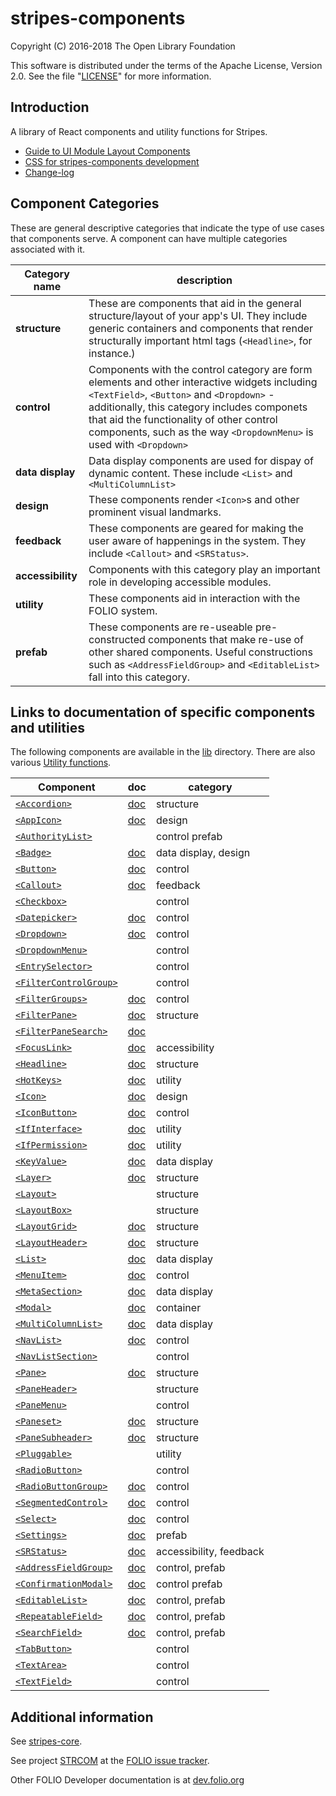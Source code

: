 # stripes-components

Copyright (C) 2016-2018 The Open Library Foundation

This software is distributed under the terms of the Apache License,
Version 2.0. See the file "[LICENSE](LICENSE)" for more information.

## Introduction

A library of React components and utility functions for Stripes.

* [Guide to UI Module Layout Components](docs/UIModuleLayout.md)
* [CSS for stripes-components development](docs/CSSinStripes.md)
* [Change-log](CHANGELOG.md)

## Component Categories

These are general descriptive categories that indicate the type of use cases that components serve. A component can have multiple categories associated with it.

Category name | description
--- | --- 
**structure** | These are components that aid in the general structure/layout of your app's UI. They include generic containers and components that render structurally important html tags (`<Headline>`, for instance.)
**control** | Components with the control category are form elements and other interactive widgets including `<TextField>`, `<Button>` and `<Dropdown>` - additionally, this category includes componets that aid the functionality of other control components, such as the way `<DropdownMenu>` is used with `<Dropdown>`
**data display** | Data display components are used for dispay of dynamic content. These include `<List>` and `<MultiColumnList>`
**design** | These components render `<Icon>`s and other prominent visual landmarks.
**feedback** | These components are geared for making the user aware of happenings in the system. They include `<Callout>` and `<SRStatus>`.
**accessibility** | Components with this category play an important role in developing accessible modules.
**utility** | These components aid in interaction with the FOLIO system.
**prefab** | These components are re-useable pre-constructed components that make re-use of other shared components. Useful constructions such as `<AddressFieldGroup>` and `<EditableList>` fall into this category.

## Links to documentation of specific components and utilities

The following components are available in the [lib](lib) directory.
There are also various [Utility functions](util/README.md).

Component | doc | category
--- | --- | ---
[`<Accordion>`](lib/Accordion) | [doc](lib/Accordion/readme.md) | structure
[`<AppIcon>`](lib/AppIcon) | [doc](lib/AppIcon/readme.md) | design
[`<AuthorityList>`](lib/AuthorityList) | | control prefab
[`<Badge>`](lib/Badge) | [doc](lib/Badge/readme.md) | data display, design
[`<Button>`](lib/Button) | [doc](lib/Button/readme/general.md) | control
[`<Callout>`](lib/Callout) | [doc](lib/Callout/readme.md) | feedback
[`<Checkbox>`](lib/Checkbox) | | control
[`<Datepicker>`](lib/Datepicker) | [doc](lib/Datepicker/readme.md) | control
[`<Dropdown>`](lib/Dropdown) | [doc](lib/Dropdown/readme.md) | control
[`<DropdownMenu>`](lib/DropdownMenu) | | control
[`<EntrySelector>`](lib/EntrySelector) | | control
[`<FilterControlGroup>`](lib/FilterControlGroup) | | control
[`<FilterGroups>`](lib/FilterGroups) | [doc](lib/FilterGroups/readme.md) | control
[`<FilterPane>`](lib/FilterPane) | [doc](lib/FilterPane/readme.md) | structure
[`<FilterPaneSearch>`](lib/FilterPaneSearch) | [doc](lib/FilterPaneSearch/readme.md) |
[`<FocusLink>`](lib/FocusLink) | [doc](lib/FocusLink/readme.md) | accessibility
[`<Headline>`](lib/Headline) | [doc](lib/Headline/readme.md) | structure 
[`<HotKeys>`](lib/HotKeys) | [doc](lib/HotKeys/readme.md) | utility
[`<Icon>`](lib/Icon) | [doc](lib/Icon/readme.md) | design
[`<IconButton>`](lib/IconButton) | [doc](lib/IconButton/readme.md) | control
[`<IfInterface>`](lib/IfInterface) | [doc](lib/IfInterface/readme.md) | utility
[`<IfPermission>`](lib/IfPermission) | [doc](lib/IfPermission/readme.md) | utility
[`<KeyValue>`](lib/KeyValue) | [doc](lib/KeyValue/readme.md) | data display
[`<Layer>`](lib/Layer) | [doc](lib/Layer/readme.md) | structure
[`<Layout>`](lib/Layout) | | structure
[`<LayoutBox>`](lib/LayoutBox) | | structure
[`<LayoutGrid>`](lib/LayoutGrid) | [doc](lib/LayoutGrid/readme.md) | structure
[`<LayoutHeader>`](lib/LayoutHeader) | [doc](lib/LayoutHeader/readme.md) | structure
[`<List>`](lib/List) | [doc](lib/List/readme.md) | data display
[`<MenuItem>`](lib/MenuItem) | [doc](lib/MenuItem/readme.md) | control
[`<MetaSection>`](lib/MetaSection) | [doc](lib/MetaSection/readme.md) | data display
[`<Modal>`](lib/Modal) | [doc](lib/Modal/readme.md) | container
[`<MultiColumnList>`](lib/MultiColumnList) | [doc](lib/MultiColumnList/readme.md) | data display
[`<NavList>`](lib/NavList) | [doc](lib/NavList/readme.md) | control
[`<NavListSection>`](lib/NavListSection) | | control
[`<Pane>`](lib/Pane) | [doc](lib/Pane/readme.md) | structure
[`<PaneHeader>`](lib/PaneHeader) | | structure
[`<PaneMenu>`](lib/PaneMenu) | | control
[`<Paneset>`](lib/Paneset) | [doc](lib/Paneset/readme.md) | structure
[`<PaneSubheader>`](lib/PaneSubheader) | [doc](lib/PaneSubheader/readme.md) | structure
[`<Pluggable>`](lib/Pluggable) | | utility
[`<RadioButton>`](lib/RadioButton) | | control
[`<RadioButtonGroup>`](lib/RadioButtonGroup) | [doc](lib/RadioButtonGroup/readme.md) | control
[`<SegmentedControl>`](lib/SegmentedControl) | [doc](lib/SegmentedControl/readme.md) | control
[`<Select>`](lib/Select) | [doc](lib/Select/readme.md) | control
[`<Settings>`](lib/Settings) | [doc](lib/Settings/readme.md) | prefab
[`<SRStatus>`](lib/SRStatus) | [doc](lib/SRStatus/readme.md) | accessibility, feedback
[`<AddressFieldGroup>`](lib/structures/AddressFieldGroup) | [doc](lib/structures/AddressFieldGroup/readme.md) | control, prefab
[`<ConfirmationModal>`](lib/structures/ConfirmationModal) | [doc](lib/structures/ConfirmationModal/readme.md) | control prefab
[`<EditableList>`](lib/structures/EditableList) | [doc](lib/structures/EditableList/readme.md) | control, prefab
[`<RepeatableField>`](lib/structures/RepeatableField) | [doc](lib/structures/RepeatableField/readme.md) | control, prefab
[`<SearchField>`](lib/structures/SearchField) | [doc](lib/structures/SearchField/readme.md) | control, prefab
[`<TabButton>`](lib/TabButton) | | control
[`<TextArea>`](lib/TextArea) | | control
[`<TextField>`](lib/TextField) | | control

## Additional information

See [stripes-core](https://github.com/folio-org/stripes-core).

See project [STRCOM](https://issues.folio.org/browse/STRCOM)
at the [FOLIO issue tracker](http://dev.folio.org/community/guide-issues).

Other FOLIO Developer documentation is at [dev.folio.org](http://dev.folio.org/)
